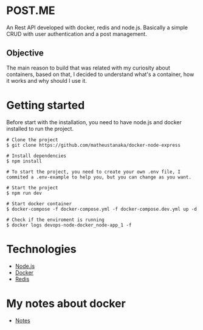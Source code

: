 # POST.ME

An Rest API developed with docker, redis and node.js. Basically a simple CRUD with user authentication and a post management.

## Objective

The main reason to build that was related with my curiosity about containers, based on that, I decided to understand what's a container, how it works and why should I use it.

# Getting started

Before start with the installation, you need to have node.js and docker installed to run the project. 

    # Clone the project
    $ git clone https://github.com/matheustanaka/docker-node-express

    # Install dependencies 
    $ npm install 

    # To start the project, you need to create your own .env file, I commited a .env-example to help you, but you can change as you want.

    # Start the project
    $ npm run dev

    # Start docker container
    $ docker-compose -f docker-compose.yml -f docker-compose.dev.yml up -d 

    # Check if the enviroment is running
    $ docker logs devops-node-docker_node-app_1 -f

# Technologies

- [Node.js](https://nodejs.org/en/)
- [Docker](https://www.docker.com/)
- [Redis](https://redis.io/)

# My notes about docker

- [Notes](https://cypress-coriander-bc0.notion.site/Docker-Containers-d2302261cd4c40a19ab6ada192fc5c87)
